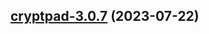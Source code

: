

## [cryptpad-3.0.7](https://github.com/truecharts/charts/compare/cryptpad-3.0.6...cryptpad-3.0.7) (2023-07-22)

